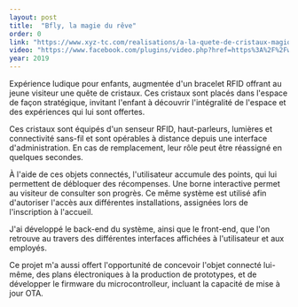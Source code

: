 ```yaml
---
layout: post
title:  "Bfly, la magie du rêve"
order: 0
link: "https://www.xyz-tc.com/realisations/a-la-quete-de-cristaux-magiques/"
video: "https://www.facebook.com/plugins/video.php?href=https%3A%2F%2Fwww.facebook.com%2Fbflyqc%2Fvideos%2F2606704222889256%2F&show_text=false&width=734&appId=589051127900768&height=411"
year: 2019
---
```


Expérience ludique pour enfants, augmentée d'un bracelet RFID offrant au jeune visiteur une quête de cristaux. Ces cristaux sont placés dans l'espace de façon stratégique, invitant l'enfant à découvrir l'intégralité de l'espace et des expériences qui lui sont offertes.

Ces cristaux sont équipés d'un senseur RFID, haut-parleurs, lumières et connectivité sans-fil et sont opérables à distance depuis une interface d'administration. En cas de remplacement, leur rôle peut être réassigné en quelques secondes.

À l'aide de ces objets connectés, l'utilisateur accumule des points, qui lui permettent de débloquer des récompenses. Une borne interactive permet au visiteur de consulter son progrès. Ce même système est utilisé afin d'autoriser l'accès aux différentes installations, assignées lors de l'inscription à l'accueil.

J'ai développé le back-end du système, ainsi que le front-end, que l'on retrouve au travers des différentes interfaces affichées à l'utilisateur et aux employés.

Ce projet m'a aussi offert l'opportunité de concevoir l'objet connecté lui-même, des plans électroniques à la production de prototypes, et de développer le firmware du microcontrolleur, incluant la capacité de mise à jour OTA.